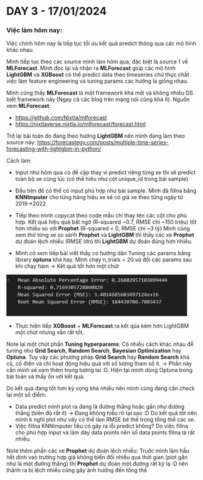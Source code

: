 # DAY 3 - 17/01/2024
### Việc làm hôm nay:

Việc chính hôm nay là tiếp tục tối ưu kết quả predict thông qua các mô hình khác nhau.

Mình tiếp tục theo các source mình làm hôm qua, đặc biệt là source 1 về **MLForecast**. Mình đọc lại và nhận ra **MLForecast** giúp các mô hình **LightGBM** và **XGBoost** có thể predict data theo timeseries chứ thực chất việc làm feature engineering và tuning params các hướng là giống nhau.

Mình cũng thấy **MLForecast** là một framework khá mới và không nhiều DS biết framework này (Ngay cả các blog trên mạng nói cũng khá ít). Nguồn xem **MLForecast**:
- https://github.com/Nixtla/mlforecast
- https://nixtlaverse.nixtla.io/mlforecast/forecast.html


Trở lại bài toán do đang theo hướng **LightGBM** nên mình đang làm theo source này:
https://forecastegy.com/posts/multiple-time-series-forecasting-with-lightgbm-in-python/

Cách làm:
- Input như hôm qua có đề cập thay vì predict riêng từng xe thì sẽ predict toàn bộ xe cùng lúc (có thể hiêu như cột unique_id trong bài sample)
- Đầu tiên để có thể có input phù hợp như bài sample. Mình đã fillna bằng **KNNImputer** cho từng hãng hiệu xe sẽ có giá xe theo từng ngày từ 2019->2022
- Tiếp theo mình copycat theo code mẫu chỉ thay tên các cột cho phù hợp. Kết quả hiệu quả bất ngờ (R-squared ~0.7, RMSE chỉ ~150 triệu) tốt hơn nhiều so với **Prophet** (R-squared < 0, RMSE chỉ ~3 tỷ)
Mình cũng xem thử từng xe so sánh **Prophet** và **LightGBM** thì thấy các xe **Prophet** dự đoán lệch nhiều (RMSE lớn) thì **LightGBM** dự đoán đúng hơn nhiều.

- Mình có xem tiếp bài viết thấy có hướng dãn Tuning các params bằng library **optuna** khá hay. Mình chạy n_trials = 20 và đổi các params sau khi chạy hàm -> Kết quả tốt hơn một chút

![Alt text](image.png)
- Thực hiện tiếp **XGBoost** + **MLForecast** ra kết qủa kém hơn LightGBM một chút nhưng vẫn rất tốt.

Note lại một chút phần **Tuning hyperparams**: 
Có nhiều cách khác nhau để tuning như **Grid Search**, **Random Search**, **Bayesian Optimization** hay **Optuna**. Tuy vậy các phương pháp **Grid Search** hay **Random Search** khá cũ, cổ điển và chỉ hoạt động hiệu quả với số lượng tham số ít.
-> Phần này cần mình sẽ xem thêm trong tương lai :D. Hiện tại mình dùng Optuna trong bài toán và thấy ổn với kết quả.

Do kết quả đang tốt hơn kỳ vọng khá nhiều nên mình cũng đang cần check lại một số điểm:
- Data predict mình plot ra đang là đường thẳng hoặc gần như đường thẳng (biên độ rất ít)
-> Đang không hiểu rõ tại sao :D Do kết quả tốt nên mình k nghĩ plot như vây có thể làm RMSE bé thế trong tổng thể các xe.
- Việc fillna KNNImputer liệu có gây ra lỗi predict không? Do việc fillna cho phù hợp input và làm dày data points nên số data points fillna là rất nhiều.

Note thêm phần các xe **Prophet** dự đoán lệch nhiều: 
Truớc mình làm hầu hết dính vaò trường hợp giá không biến đổi nhiều qua thời gian (plot gần như là một đường thẳng) thì **Prophet** dự đoán một đường rất kỳ lạ :D nên thành ra bị lệch nhiều cũng gây ảnh hưởng đến tổng thể